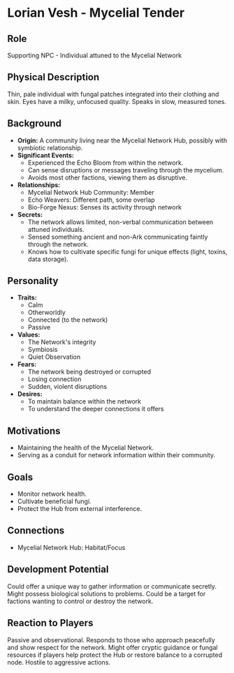 # Lorian Vesh - Mycelial Tender

## Role
Supporting NPC - Individual attuned to the Mycelial Network

## Physical Description
Thin, pale individual with fungal patches integrated into their clothing and skin. Eyes have a milky, unfocused quality. Speaks in slow, measured tones.

## Background
- **Origin:** A community living near the Mycelial Network Hub, possibly with symbiotic relationship.
- **Significant Events:**
  - Experienced the Echo Bloom from within the network.
  - Can sense disruptions or messages traveling through the mycelium.
  - Avoids most other factions, viewing them as disruptive.
- **Relationships:**
  - Mycelial Network Hub Community: Member
  - Echo Weavers: Different path, some overlap
  - Bio-Forge Nexus: Senses its activity through network
- **Secrets:**
  - The network allows limited, non-verbal communication between attuned individuals.
  - Sensed something ancient and non-Ark communicating faintly through the network.
  - Knows how to cultivate specific fungi for unique effects (light, toxins, data storage).

## Personality
- **Traits:**
  - Calm
  - Otherworldly
  - Connected (to the network)
  - Passive
- **Values:**
  - The Network's integrity
  - Symbiosis
  - Quiet Observation
- **Fears:**
  - The network being destroyed or corrupted
  - Losing connection
  - Sudden, violent disruptions
- **Desires:**
  - To maintain balance within the network
  - To understand the deeper connections it offers

## Motivations
- Maintaining the health of the Mycelial Network.
- Serving as a conduit for network information within their community.

## Goals
- Monitor network health.
- Cultivate beneficial fungi.
- Protect the Hub from external interference.

## Connections
- Mycelial Network Hub: Habitat/Focus

## Development Potential
Could offer a unique way to gather information or communicate secretly. Might possess biological solutions to problems. Could be a target for factions wanting to control or destroy the network.

## Reaction to Players
Passive and observational. Responds to those who approach peacefully and show respect for the network. Might offer cryptic guidance or fungal resources if players help protect the Hub or restore balance to a corrupted node. Hostile to aggressive actions.
